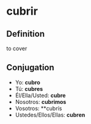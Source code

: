 # cubrir

## Definition
to cover

## Conjugation

- Yo: **cubro**
- Tú: **cubres**
- Él/Ella/Usted: **cubre**
- Nosotros: **cubrimos**
- Vosotros: **cubrís
- Ustedes/Ellos/Ellas: **cubren**